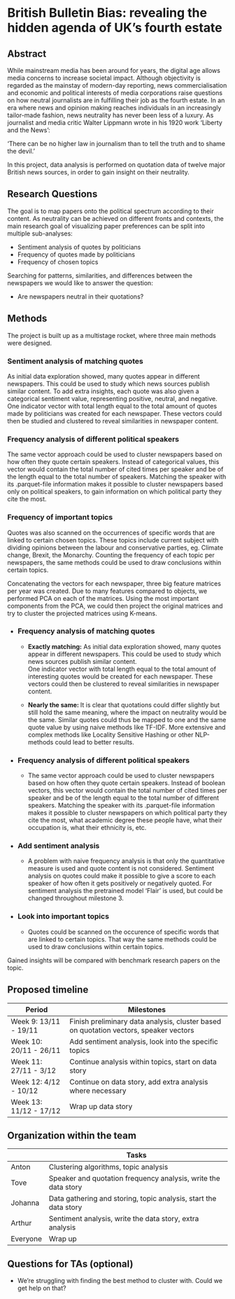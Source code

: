 # British Bulletin Bias: revealing the hidden agenda of UK’s fourth estate

  

## Abstract

  

While mainstream media has been around for years, the digital age allows media concerns to increase societal impact. Although objectivity is regarded as the mainstay of modern-day reporting, news commercialisation and economic and political interests of media corporations raise questions on how neutral journalists are in fulfilling their job as the fourth estate. In an era where news and opinion making reaches individuals in an increasingly tailor-made fashion, news neutrality has never been less of a luxury. As journalist and media critic Walter Lippmann wrote in his 1920 work ‘Liberty and the News’: 

‘There can be no higher law in journalism than to tell the truth and to shame the devil.’

In this project, data analysis is performed on quotation data of twelve major British news sources, in order to gain insight on their neutrality. 

## Research Questions

The goal is to map papers onto the political spectrum according to their content. As neutrality can be achieved on different fronts and contexts, the main research goal of visualizing paper preferences can be split into multiple sub-analyses:
-	Sentiment analysis of quotes by politicians
-	Frequency of quotes made by politicians
-	Frequency of chosen topics

Searching for patterns, similarities, and differences between the newspapers we would like to answer the question:
- Are newspapers neutral in their quotations?
  

## Methods

The project is built up as a multistage rocket, where three main methods were designed.

### Sentiment analysis of matching quotes
As initial data exploration showed, many quotes appear in different newspapers. This could be used to study which news sources publish similar content. To add extra insights, each quote was also given a categorical sentiment value, representing positive, neutral, and negative. One indicator vector with total length equal to the total amount of quotes made by politicians was created for each newspaper. These vectors could then be studied and clustered to reveal similarities in newspaper content.

### Frequency analysis of different political speakers

The same vector approach could be used to cluster newspapers based on how often they quote certain speakers. Instead of categorical values, this vector would contain the total number of cited times per speaker and be of the length equal to the total number of speakers. Matching the speaker with its .parquet-file information makes it possible to cluster newspapers based only on political speakers, to gain information on which political party they cite the most.

### Frequency of important topics
Quotes was also scanned on the occurrences of specific words that are linked to certain chosen topics. These topics include current subject with dividing opinions between the labour and conservative parties, eg. Climate change, Brexit, the Monarchy. Counting the frequency of each topic per newspapers, the same methods could be used to draw conclusions within certain topics.

Concatenating the vectors for each newspaper, three big feature matrices per year was created. Due to many features compared to objects, we performed PCA on each of the matrices. Using the most important components from the PCA, we could then project the original matrices and try to cluster the projected matrices using K-means.


  

-   ### Frequency analysis of matching quotes
    

	-   <b>Exactly matching:</b> As initial data exploration showed, many quotes appear in different newspapers. This could be used to study which news sources publish similar content.  
	 One indicator vector with total length equal to the total amount of interesting quotes would be created for each newspaper. These vectors could then be clustered to reveal similarities in newspaper content.
    
	-   <b>Nearly the same: </b>It is clear that quotations could differ slightly but still hold the same meaning, where the impact on neutrality would be the same. Similar quotes could thus be mapped to one and the same quote value by using naive methods like TF-IDF. More extensive and complex methods like Locality Sensitive Hashing or other NLP-methods could lead to better results.
    

-  ### Frequency analysis of different political speakers
	-   The same vector approach could be used to cluster newspapers based on how often they quote certain speakers. Instead of boolean vectors, this vector would contain the total number of cited times per speaker and be of the length equal to the total number of different speakers. Matching the speaker with its .parquet-file information makes it possible to cluster newspapers on which political party they cite the most, what academic degree these people have, what their occupation is, what their ethnicity is, etc.
    

-  ### Add sentiment analysis
	-   A problem with naive frequency analysis is that only the quantitative measure is used and quote content is not considered. Sentiment analysis on quotes could make it possible to give a score to each speaker of how often it gets positively or negatively quoted. For sentiment analysis the pretrained model ‘Flair’ is used, but could be changed throughout milestone 3.
    

-  ### Look into important topics ###
	-   Quotes could be scanned on the occurence of specific words that are linked to certain topics. That way the same methods could be used to draw conclusions within certain topics.  
      
    

Gained insights will be compared with benchmark research papers on the topic.

  
  

## Proposed timeline

| Period | Milestones |
|--|--|
| Week 9: 13/11 - 19/11 | Finish preliminary data analysis, cluster based on quotation vectors, speaker vectors |
| Week 10: 20/11 - 26/11 | Add sentiment analysis,  look into the specific topics| 
| Week 11: 27/11 - 3/12  | Continue analysis within topics, start on data story |
| Week 12: 4/12 - 10/12 | Continue on data story, add extra analysis where necessary|
| Week 13: 11/12 - 17/12 | Wrap up data story |

## Organization within the team

|  | Tasks |
|--|--|
| Anton | Clustering algorithms, topic analysis |
|  Tove| Speaker and quotation frequency analysis, write the data story  |
| Johanna | Data gathering and storing, topic analysis, start the data story |   
| Arthur | Sentiment analysis, write the data story, extra analysis |
| Everyone | Wrap up | 
## Questions for TAs (optional)

-   We’re struggling with finding the best method to cluster with. Could we get help on that?

